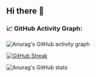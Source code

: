 ## Hi there 👋

<!--
**DavidDomchenkov/DavidDomchenkov** is a ✨ _special_ ✨ repository because its `README.md` (this file) appears on your GitHub profile.

Here are some ideas to get you started:

- 🔭 I’m currently working on ...
- 🌱 I’m currently learning ...
- 👯 I’m looking to collaborate on ...
- 🤔 I’m looking for help with ...
- 💬 Ask me about ...
- 📫 How to reach me: ...
- 😄 Pronouns: ...
- ⚡ Fun fact: ...
-->

### 📈 GitHub Activity Graph:
![Anurag's GitHub activity graph](https://activity-graph.herokuapp.com/graph?DavidDomchenkov)

[![GitHub Streak](https://streak-stats.demolab.com/?user=DavidDomchenkov)](https://git.io/streak-stats)

![Anurag's GitHub stats](https://github-readme-stats.vercel.app/api?username=DavidDomchenkov&show_icons=true&theme=radical)
